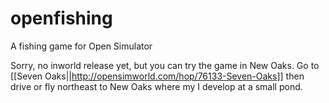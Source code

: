 # openfishing
A fishing game for Open Simulator

Sorry, no inworld release yet, but you can try the game in New Oaks. Go to [[Seven Oaks||http://opensimworld.com/hop/76133-Seven-Oaks]] then drive or fly northeast to New Oaks where my I develop at a small pond.
